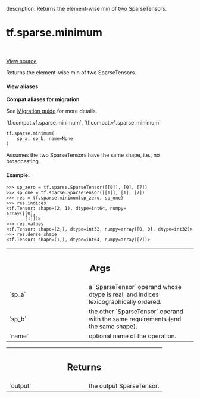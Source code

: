 description: Returns the element-wise min of two SparseTensors.

<div itemscope itemtype="http://developers.google.com/ReferenceObject">
<meta itemprop="name" content="tf.sparse.minimum" />
<meta itemprop="path" content="Stable" />
</div>

# tf.sparse.minimum

<!-- Insert buttons and diff -->

<table class="tfo-notebook-buttons tfo-api nocontent" align="left">

</table>

<a target="_blank" href="/code/stable/tensorflow/python/ops/sparse_ops.py">View source</a>



Returns the element-wise min of two SparseTensors.

<section class="expandable">
  <h4 class="showalways">View aliases</h4>
  <p>
<b>Compat aliases for migration</b>
<p>See
<a href="https://www.tensorflow.org/guide/migrate">Migration guide</a> for
more details.</p>
<p>`tf.compat.v1.sparse.minimum`, `tf.compat.v1.sparse_minimum`</p>
</p>
</section>

<pre class="devsite-click-to-copy prettyprint lang-py tfo-signature-link">
<code>tf.sparse.minimum(
    sp_a, sp_b, name=None
)
</code></pre>



<!-- Placeholder for "Used in" -->

Assumes the two SparseTensors have the same shape, i.e., no broadcasting.

#### Example:


```
>>> sp_zero = tf.sparse.SparseTensor([[0]], [0], [7])
>>> sp_one = tf.sparse.SparseTensor([[1]], [1], [7])
>>> res = tf.sparse.minimum(sp_zero, sp_one)
>>> res.indices
<tf.Tensor: shape=(2, 1), dtype=int64, numpy=
array([[0],
       [1]])>
>>> res.values
<tf.Tensor: shape=(2,), dtype=int32, numpy=array([0, 0], dtype=int32)>
>>> res.dense_shape
<tf.Tensor: shape=(1,), dtype=int64, numpy=array([7])>
```



<!-- Tabular view -->
 <table class="responsive fixed orange">
<colgroup><col width="214px"><col></colgroup>
<tr><th colspan="2"><h2 class="add-link">Args</h2></th></tr>

<tr>
<td>
`sp_a`
</td>
<td>
a `SparseTensor` operand whose dtype is real, and indices
lexicographically ordered.
</td>
</tr><tr>
<td>
`sp_b`
</td>
<td>
the other `SparseTensor` operand with the same requirements (and the
same shape).
</td>
</tr><tr>
<td>
`name`
</td>
<td>
optional name of the operation.
</td>
</tr>
</table>



<!-- Tabular view -->
 <table class="responsive fixed orange">
<colgroup><col width="214px"><col></colgroup>
<tr><th colspan="2"><h2 class="add-link">Returns</h2></th></tr>

<tr>
<td>
`output`
</td>
<td>
the output SparseTensor.
</td>
</tr>
</table>

